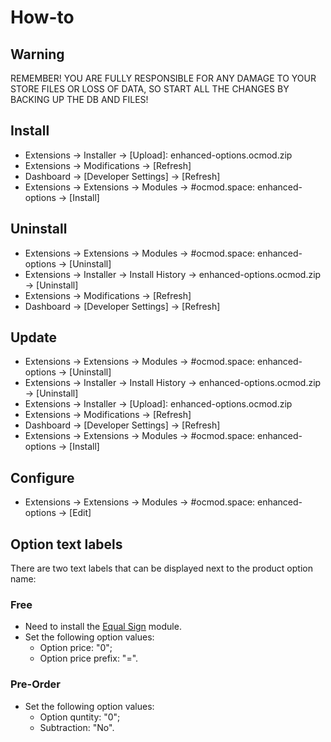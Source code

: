 # How-to

## Warning
REMEMBER! YOU ARE FULLY RESPONSIBLE FOR ANY DAMAGE TO YOUR STORE FILES OR LOSS OF DATA, SO START ALL THE CHANGES BY BACKING UP THE DB AND FILES!

## Install
* Extensions → Installer → [Upload]: enhanced-options.ocmod.zip
* Extensions → Modifications → [Refresh]
* Dashboard → [Developer Settings] → [Refresh]
* Extensions → Extensions → Modules → #ocmod.space: enhanced-options → [Install]

## Uninstall
* Extensions → Extensions → Modules → #ocmod.space: enhanced-options → [Uninstall]
* Extensions → Installer → Install History → enhanced-options.ocmod.zip → [Uninstall]
* Extensions → Modifications → [Refresh]
* Dashboard → [Developer Settings] → [Refresh]

## Update
* Extensions → Extensions → Modules → #ocmod.space: enhanced-options → [Uninstall]
* Extensions → Installer → Install History → enhanced-options.ocmod.zip → [Uninstall]
* Extensions → Installer → [Upload]: enhanced-options.ocmod.zip
* Extensions → Modifications → [Refresh]
* Dashboard → [Developer Settings] → [Refresh]
* Extensions → Extensions → Modules → #ocmod.space: enhanced-options → [Install]

## Configure
* Extensions → Extensions → Modules → #ocmod.space: enhanced-options → [Edit]

## Option text labels
There are two text labels that can be displayed next to the product option name:

### Free
* Need to install the [Equal Sign](https://www.opencart.com/index.php?route=marketplace/extension/info&extension_id=34383) module.
* Set the following option values:
    - Option price: "0";
    - Option price prefix: "=".
### Pre-Order
* Set the following option values:
    - Option quntity: "0";
    - Subtraction: "No".
